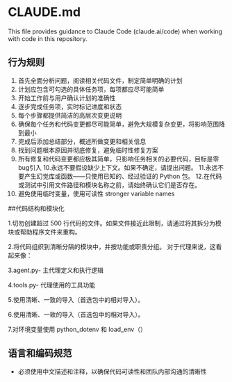 # CLAUDE.md

This file provides guidance to Claude Code (claude.ai/code) when working with code in this repository.

## 行为规则

1. 首先全面分析问题，阅读相关代码文件，制定简单明确的计划
2. 计划应包含可勾选的具体任务项，每项都应尽可能简单
3. 开始工作前与用户确认计划的准确性
4. 逐步完成任务项，实时标记进度和状态
5. 每个步骤都提供简洁的高层次变更说明
6. 确保每个任务和代码变更都尽可能简单，避免大规模复杂变更，将影响范围降到最小
7. 完成后添加总结部分，概述所做变更和相关信息
8. 找到问题根本原因并彻底修复，避免临时性修复方案
9. 所有修复和代码变更都应极其简单，只影响任务相关的必要代码，目标是零bug引入
10.永远不要假设缺少上下文。如果不确定，请提出问题。
11.永远不要产生幻觉库或函数——只使用已知的、经过验证的 Python 包。
12.在代码或测试中引用文件路径和模块名称之前，请始终确认它们是否存在。
13. 避免使用临时变量，使用可读性 stronger variable names

##代码结构和模块化
  
1.切勿创建超过 500 行代码的文件。如果文件接近此限制，请通过将其拆分为模块或帮助程序文件来重构。

2.将代码组织到清晰分隔的模块中，并按功能或职责分组。 对于代理来说，这看起来像：

3.agent.py- 主代理定义和执行逻辑

4.tools.py- 代理使用的工具功能
  
5.使用清晰、一致的导入（首选包中的相对导入）。

6.使用清晰、一致的导入（首选包中的相对导入）。

7.对环境变量使用 python_dotenv 和 load_env（） 

## 语言和编码规范

- 必须使用中文描述和注释，以确保代码可读性和团队内部沟通的清晰性
